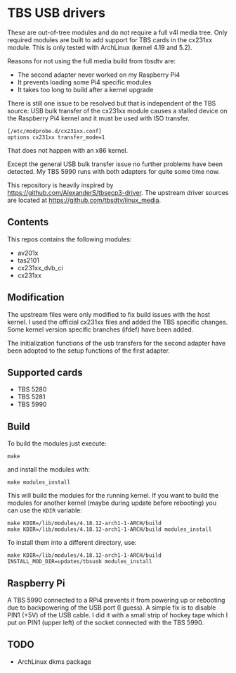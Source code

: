 # TBS USB drivers

These are out-of-tree modules and do not require a full v4l media tree.
Only required modules are built to add support for TBS cards in the cx231xx
module. This is only tested with ArchLinux (kernel 4.19 and 5.2).

Reasons for not using the full media build from tbsdtv are:

* The second adapter never worked on my Raspberry Pi4
* It prevents loading some Pi4 specific modules
* It takes too long to build after a kernel upgrade

There is still one issue to be resolved but that is independent of the TBS source:
USB bulk transfer of the cx231xx module causes a stalled device on the Raspberry
Pi4 kernel and it must be used with ISO transfer.

```
[/etc/modprobe.d/cx231xx.conf]
options cx231xx transfer_mode=1
```

That does not happen with an x86 kernel.

Except the general USB bulk transfer issue no further problems have been detected.
My TBS 5990 runs with both adapters for quite some time now.

This repository is heavily inspired by https://github.com/AlexanderS/tbsecp3-driver.
The upstream driver sources are located at https://github.com/tbsdtv/linux_media.

## Contents

This repos contains the following modules:

* av201x
* tas2101
* cx231xx_dvb_ci
* cx231xx

## Modification

The upstream files were only modified to fix build issues with the host
kernel. I used the official cx231xx files and added the TBS specific
changes. Some kernel version specific branches (ifdef) have been added.

The initialization functions of the usb transfers for the second adapter
have been adopted to the setup functions of the first adapter.

## Supported cards

* TBS 5280
* TBS 5281
* TBS 5990

## Build

To build the modules just execute:

```
make
```

and install the modules with:

```
make modules_install
```

This will build the modules for the running kernel. If you want to build the
modules for another kernel (maybe during update before rebooting) you can use
the `KDIR` variable:

```
make KDIR=/lib/modules/4.18.12-arch1-1-ARCH/build
make KDIR=/lib/modules/4.18.12-arch1-1-ARCH/build modules_install
```

To install them into a different directory, use:

```
make KDIR=/lib/modules/4.18.12-arch1-1-ARCH/build INSTALL_MOD_DIR=updates/tbsusb modules_install
```

## Raspberry Pi

A TBS 5990 connected to a RPi4 prevents it from powering up or rebooting due to backpowering of the
USB port (I guess). A simple fix is to disable PIN1 (+5V) of the USB cable. I did it with a small
strip of hockey tape which I put on PIN1 (upper left) of the socket connected with the TBS 5990.

## TODO

* ArchLinux dkms package

